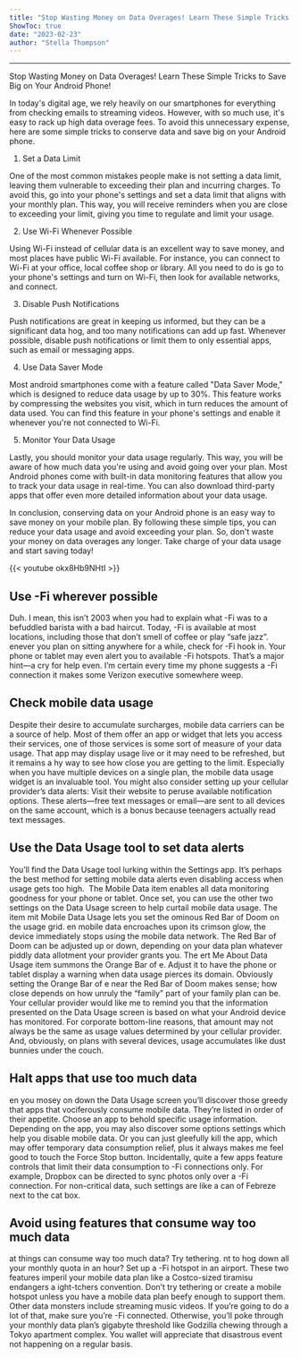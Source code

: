 ```yaml
---
title: "Stop Wasting Money on Data Overages! Learn These Simple Tricks to Save Big on Your Android Phone!"
ShowToc: true 
date: "2023-02-23"
author: "Stella Thompson"
---
```

*****
Stop Wasting Money on Data Overages! Learn These Simple Tricks to Save Big on Your Android Phone!

In today's digital age, we rely heavily on our smartphones for everything from checking emails to streaming videos. However, with so much use, it's easy to rack up high data overage fees. To avoid this unnecessary expense, here are some simple tricks to conserve data and save big on your Android phone.

1. Set a Data Limit

One of the most common mistakes people make is not setting a data limit, leaving them vulnerable to exceeding their plan and incurring charges. To avoid this, go into your phone's settings and set a data limit that aligns with your monthly plan. This way, you will receive reminders when you are close to exceeding your limit, giving you time to regulate and limit your usage.

2. Use Wi-Fi Whenever Possible

Using Wi-Fi instead of cellular data is an excellent way to save money, and most places have public Wi-Fi available. For instance, you can connect to Wi-Fi at your office, local coffee shop or library. All you need to do is go to your phone's settings and turn on Wi-Fi, then look for available networks, and connect.

3. Disable Push Notifications

Push notifications are great in keeping us informed, but they can be a significant data hog, and too many notifications can add up fast. Whenever possible, disable push notifications or limit them to only essential apps, such as email or messaging apps.

4. Use Data Saver Mode

Most android smartphones come with a feature called "Data Saver Mode," which is designed to reduce data usage by up to 30%. This feature works by compressing the websites you visit, which in turn reduces the amount of data used. You can find this feature in your phone's settings and enable it whenever you're not connected to Wi-Fi.

5. Monitor Your Data Usage

Lastly, you should monitor your data usage regularly. This way, you will be aware of how much data you're using and avoid going over your plan. Most Android phones come with built-in data monitoring features that allow you to track your data usage in real-time. You can also download third-party apps that offer even more detailed information about your data usage.

In conclusion, conserving data on your Android phone is an easy way to save money on your mobile plan. By following these simple tips, you can reduce your data usage and avoid exceeding your plan. So, don't waste your money on data overages any longer. Take charge of your data usage and start saving today!

{{< youtube okx8Hb9NHtI >}} 



## Use -Fi wherever possible


 Duh. I mean, this isn’t 2003 when you had to explain what -Fi was to a befuddled barista with a bad haircut. Today, -Fi is available at most locations, including those that don’t smell of coffee or play “safe jazz”. enever you plan on sitting anywhere for a while, check for -Fi  hook in. Your phone or tablet may even alert you to available -Fi hotspots. That’s a major hint—a cry for help even. I’m certain every time my phone suggests a -Fi connection it makes some Verizon executive somewhere weep. 

 
## Check mobile data usage


 Despite their desire to accumulate surcharges, mobile data carriers can be a source of help. Most of them offer an app or widget that lets you access their services,  one of those services is some sort of measure of your data usage. That app may display usage live or it may need to be refreshed, but it remains a hy way to see how close you are getting to the limit. Especially when you have multiple devices on a single plan, the mobile data usage widget is an invaluable tool. 
 You might also consider setting up your cellular provider’s data alerts: Visit their website to peruse available notification options. These alerts—free text messages or email—are sent to all devices on the same account, which is a bonus because teenagers actually read text messages. 

 
## Use the Data Usage tool to set data alerts


 You’ll find the Data Usage tool lurking within the Settings app. It’s perhaps the best method for setting mobile data alerts  even disabling access when usage gets too high.  
 The Mobile Data item enables all data monitoring goodness for your phone or tablet. Once set, you can use the other two settings on the Data Usage screen to help curtail mobile data usage. 
 The item mit Mobile Data Usage lets you set the ominous Red Bar of Doom on the usage grid. en mobile data encroaches upon its crimson glow, the device immediately stops using the mobile data network. The Red Bar of Doom can be adjusted up or down, depending on your data plan  whatever piddly data allotment your provider grants you. 
 The ert Me About Data Usage item summons the Orange Bar of e. Adjust it to have the phone or tablet display a warning when data usage pierces its domain. Obviously setting the Orange Bar of e near the Red Bar of Doom makes sense; how close depends on how unruly the “family” part of your family plan can be. 
 Your cellular provider would like me to remind you that the information presented on the Data Usage screen is based on what your Android device has monitored. For corporate bottom-line reasons, that amount may not always be the same as usage values determined by your cellular provider. And, obviously, on plans with several devices, usage accumulates like dust bunnies under the couch. 

 
## Halt apps that use too much data


 en you mosey on down the Data Usage screen you’ll discover those greedy that apps that vociferously consume mobile data. They’re listed in order of their appetite. 
 Choose an app to behold specific usage information. Depending on the app, you may also discover some options  settings which help you disable mobile data. Or you can just gleefully kill the app, which may offer temporary data consumption relief, plus it always makes me feel good to touch the Force Stop button. 
 Incidentally, quite a few apps feature controls that limit their data consumption to -Fi connections only. For example, Dropbox can be directed to sync photos only over a -Fi connection. For non-critical data, such settings are like a can of Febreze next to the cat box. 

 
## Avoid using features that consume way too much data


 at things can consume way too much data? Try tethering. nt to hog down all your monthly quota in an hour? Set up a -Fi hotspot in an airport. These two features imperil your mobile data plan like a Costco-sized tiramisu endangers a ight-tchers convention. Don’t try tethering or create a mobile hotspot unless you have a mobile data plan beefy enough to support them. 
 Other data monsters include streaming music  videos. If you’re going to do a lot of that, make sure you’re -Fi connected. Otherwise, you’ll poke through your monthly data plan’s gigabyte threshold like Godzilla chewing through a Tokyo apartment complex. You wallet will appreciate that disastrous event not happening on a regular basis. 




